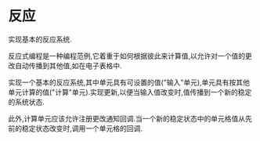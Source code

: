 # 反应

实现基本的反应系统.

反应式编程是一种编程范例,它着重于如何根据彼此来计算值,以允许对一个值的更改自动传播到其他值,如在电子表格中.

实现一个基本的反应系统,其中单元具有可设置的值("输入"单元),单元具有按其他单元计算的值("计算"单元).实现更新,以便当输入值改变时,值传播到一个新的稳定的系统状态.

此外,计算单元应该允许注册更改通知回调.当一个新的稳定状态中的单元格值从先前的稳定状态改变时,调用一个单元格的回调.

[help-page]: https://exercism.io/tracks/rust/learning
[modules]: https://doc.rust-lang.org/book/2018-edition/ch07-00-modules.html
[cargo]: https://doc.rust-lang.org/book/2018-edition/ch14-00-more-about-cargo.html
[rust-tests]: https://doc.rust-lang.org/book/2018-edition/ch11-02-running-tests.html
